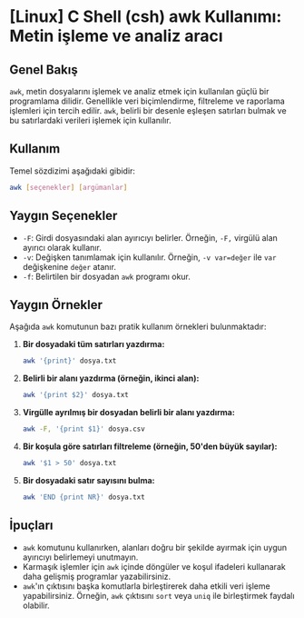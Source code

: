 # [Linux] C Shell (csh) awk Kullanımı: Metin işleme ve analiz aracı

## Genel Bakış
`awk`, metin dosyalarını işlemek ve analiz etmek için kullanılan güçlü bir programlama dilidir. Genellikle veri biçimlendirme, filtreleme ve raporlama işlemleri için tercih edilir. `awk`, belirli bir desenle eşleşen satırları bulmak ve bu satırlardaki verileri işlemek için kullanılır.

## Kullanım
Temel sözdizimi aşağıdaki gibidir:

```bash
awk [seçenekler] [argümanlar]
```

## Yaygın Seçenekler
- `-F`: Girdi dosyasındaki alan ayırıcıyı belirler. Örneğin, `-F,` virgülü alan ayırıcı olarak kullanır.
- `-v`: Değişken tanımlamak için kullanılır. Örneğin, `-v var=değer` ile `var` değişkenine `değer` atanır.
- `-f`: Belirtilen bir dosyadan `awk` programı okur.

## Yaygın Örnekler
Aşağıda `awk` komutunun bazı pratik kullanım örnekleri bulunmaktadır:

1. **Bir dosyadaki tüm satırları yazdırma:**
   ```bash
   awk '{print}' dosya.txt
   ```

2. **Belirli bir alanı yazdırma (örneğin, ikinci alan):**
   ```bash
   awk '{print $2}' dosya.txt
   ```

3. **Virgülle ayrılmış bir dosyadan belirli bir alanı yazdırma:**
   ```bash
   awk -F, '{print $1}' dosya.csv
   ```

4. **Bir koşula göre satırları filtreleme (örneğin, 50'den büyük sayılar):**
   ```bash
   awk '$1 > 50' dosya.txt
   ```

5. **Bir dosyadaki satır sayısını bulma:**
   ```bash
   awk 'END {print NR}' dosya.txt
   ```

## İpuçları
- `awk` komutunu kullanırken, alanları doğru bir şekilde ayırmak için uygun ayırıcıyı belirlemeyi unutmayın.
- Karmaşık işlemler için `awk` içinde döngüler ve koşul ifadeleri kullanarak daha gelişmiş programlar yazabilirsiniz.
- `awk`'ın çıktısını başka komutlarla birleştirerek daha etkili veri işleme yapabilirsiniz. Örneğin, `awk` çıktısını `sort` veya `uniq` ile birleştirmek faydalı olabilir.